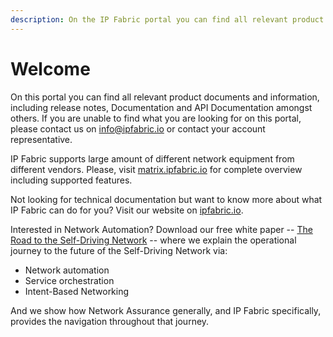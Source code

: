 ```yaml
---
description: On the IP Fabric portal you can find all relevant product documents and information, including release notes, Documentation and API Documentation amongst others.
---
```


# Welcome

On this portal you can find all relevant product documents and information, including release notes, Documentation and API Documentation amongst others. If you are unable to find what you are looking for on this portal, please contact us on [info@ipfabric.io](mailto:info@ipfabric.io) or contact your account representative.

IP Fabric supports large amount of different network equipment from different vendors. Please, visit [matrix.ipfabric.io](https://matrix.ipfabric.io) for complete overview including supported features.

Not looking for technical documentation but want to know more about what IP Fabric can do for you? Visit our website on [ipfabric.io](https://ipfabric.io).

Interested in Network Automation? Download our free white paper -- [The Road to the Self-Driving Network](https://ipfabric.io/the-road-to-the-self-driving-network/) -- where we explain the operational journey to the future of the Self-Driving Network via:

- Network automation
- Service orchestration
- Intent-Based Networking

And we show how Network Assurance generally, and IP Fabric specifically, provides the navigation throughout that journey.
